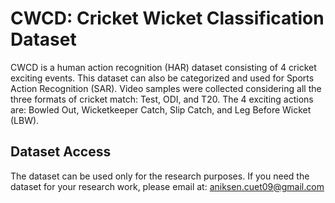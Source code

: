 # CWCD: Cricket Wicket Classification Dataset
CWCD is a human action recognition (HAR) dataset consisting of 4 cricket exciting events. This dataset can also be categorized and used for Sports Action Recognition (SAR). Video samples were collected considering all the three formats of cricket match: Test, ODI, and T20. The 4 exciting actions are: Bowled Out, Wicketkeeper Catch, Slip Catch, and Leg Before Wicket (LBW). 

## Dataset Access
The dataset can be used only for the research purposes. If you need the dataset for your research work, please email at: aniksen.cuet09@gmail.com
